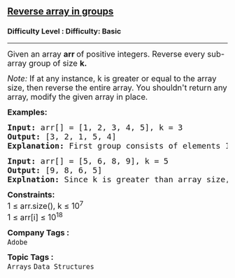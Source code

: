 <h2><a href="https://www.geeksforgeeks.org/problems/reverse-array-in-groups0255/1?page=1&difficulty=Basic&status=unsolved,attempted&sortBy=submissions">Reverse array in groups</a></h2><h3>Difficulty Level : Difficulty: Basic</h3><hr><div class="problems_problem_content__Xm_eO"><p><span style="font-size: 18px;">Given an array <strong>arr </strong>of positive integers. Reverse every sub-array group of size <strong>k.</strong></span></p>
<p><span style="font-size: 18px;"><em>Note: </em>If at any instance, k is greater or equal to the array size, then reverse the entire array. You shouldn't return any array, modify the given array in place.</span></p>
<p><span style="font-size: 18px;"><strong>Examples:</strong></span></p>
<pre><span style="font-size: 18px;"><strong>Input: </strong>arr[] = [1, 2, 3, 4, 5], k = 3<br><strong>Output:</strong> [3, 2, 1, 5, 4]<strong>
Explanation: </strong>First group consists of elements 1, 2, 3. Second group consists of 4,5.</span></pre>
<pre><span style="font-size: 18px;"><strong>Input: </strong>arr[] = [5, 6, 8, 9], k = 5<br><strong>Output: </strong>[9, 8, 6, 5]<br><strong>Explnation: </strong>Since k is greater than array size, the entire array is reversed.</span></pre>
<p><span style="font-size: 18px;"><strong>Constraints:</strong><br>1 ≤ arr.size(), k ≤ 10<sup>7</sup><br>1 ≤ arr[i] ≤ 10<sup>18</sup></span></p></div><p><span style=font-size:18px><strong>Company Tags : </strong><br><code>Adobe</code>&nbsp;<br><p><span style=font-size:18px><strong>Topic Tags : </strong><br><code>Arrays</code>&nbsp;<code>Data Structures</code>&nbsp;